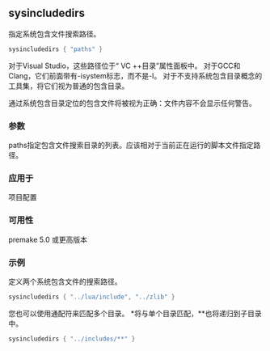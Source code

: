 ## sysincludedirs

指定系统包含文件搜索路径。

```lua
sysincludedirs { "paths" }
```

对于Visual Studio，这些路径位于“ VC ++目录”属性面板中。 对于GCC和Clang，它们前面带有-isystem标志，而不是-I。 对于不支持系统包含目录概念的工具集，将它们视为普通的包含目录。

通过系统包含目录定位的包含文件将被视为正确：文件内容不会显示任何警告。

### 参数

paths指定包含文件搜索目录的列表。应该相对于当前正在运行的脚本文件指定路径。

### 应用于

项目配置

### 可用性

premake 5.0 或更高版本

### 示例

定义两个系统包含文件的搜索路径。

```lua
sysincludedirs { "../lua/include", "../zlib" }
```

您也可以使用通配符来匹配多个目录。 *将与单个目录匹配，**也将递归到子目录中。

```lua
sysincludedirs { "../includes/**" }
```

